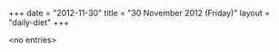 +++
date = "2012-11-30"
title = "30 November 2012 (Friday)"
layout = "daily-diet"
+++


\<no entries\>

